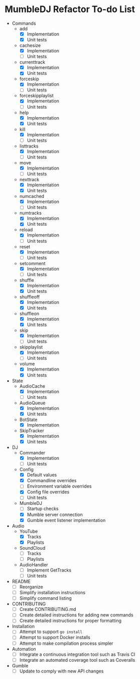 MumbleDJ Refactor To-do List
============================

* Commands
  * add
    * [x] Implementation
    * [x] Unit tests
  * cachesize
    * [x] Implementation
    * [ ] Unit tests
  * currenttrack
    * [x] Implementation
    * [x] Unit tests
  * forceskip
    * [x] Implementation
    * [ ] Unit tests
  * forceskipplaylist
    * [x] Implementation
    * [ ] Unit tests
  * help
    * [x] Implementation
    * [x] Unit tests
  * kill
    * [x] Implementation
    * [ ] Unit tests
  * listtracks
    * [x] Implementation
    * [ ] Unit tests
  * move
    * [x] Implementation
    * [ ] Unit tests
  * nexttrack
    * [x] Implementation
    * [x] Unit tests
  * numcached
    * [x] Implementation
    * [ ] Unit tests
  * numtracks
    * [x] Implementation
    * [x] Unit tests
  * reload
    * [x] Implementation
    * [ ] Unit tests
  * reset
    * [x] Implementation
    * [ ] Unit tests
  * setcomment
    * [x] Implementation
    * [ ] Unit tests
  * shuffle
    * [x] Implementation
    * [x] Unit tests
  * shuffleoff
    * [x] Implementation
    * [x] Unit tests
  * shuffleon
    * [x] Implementation
    * [x] Unit tests
  * skip
    * [x] Implementation
    * [ ] Unit tests
  * skipplaylist
    * [x] Implementation
    * [ ] Unit tests
  * volume
    * [x] Implementation
    * [x] Unit tests
* State
  * AudioCache
    * [x] Implementation
    * [ ] Unit tests
  * AudioQueue
    * [x] Implementation
    * [x] Unit tests
  * BotState
    * [x] Implementation
  * SkipTracker
    * [x] Implementation
    * [x] Unit tests
* DJ
  * Commander
    * [x] Implementation
    * [ ] Unit tests
  * Config
    * [x] Default values
    * [x] Commandline overrides
    * [ ] Environment variable overrides
    * [x] Config file overrides
    * [ ] Unit tests
  * MumbleDJ
    * [ ] Startup checks
    * [x] Mumble server connection
    * [x] Gumble event listener implementation
* Audio
  * YouTube
    * [x] Tracks
    * [x] Playlists
  * SoundCloud
    * [ ] Tracks
    * [ ] Playlists
  * AudioHandler
    * [ ] Implement GetTracks
    * [ ] Unit tests
* README
  * [ ] Reorganize
  * [ ] Simplify installation instructions
  * [ ] Simplify command listing
* CONTRIBUTING
  * [ ] Create CONTRIBUTING.md
  * [ ] Create detailed instructions for adding new commands
  * [ ] Create detailed instructions for proper formatting
* Installation
  * [ ] Attempt to support `go install`
  * [ ] Attempt to support Docker installs
  * [ ] Attempt to make compilation process simpler
* Automation
  * [ ] Integrate a continuous integration tool such as Travis CI
  * [ ] Integrate an automated coverage tool such as Coveralls
* Gumble
  * [ ] Update to comply with new API changes
